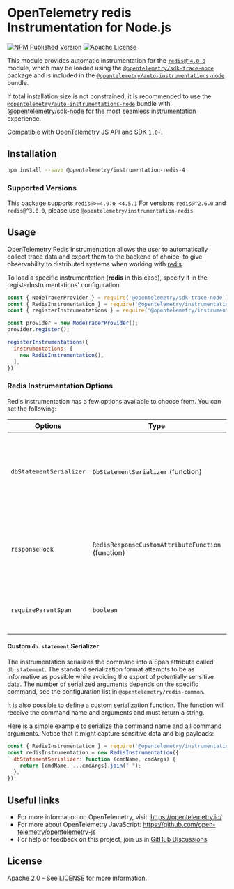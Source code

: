 # OpenTelemetry redis Instrumentation for Node.js

[![NPM Published Version][npm-img]][npm-url]
[![Apache License][license-image]][license-image]

This module provides automatic instrumentation for the [`redis@^4.0.0`](https://github.com/NodeRedis/node_redis) module, which may be loaded using the [`@opentelemetry/sdk-trace-node`](https://github.com/open-telemetry/opentelemetry-js/tree/main/packages/opentelemetry-sdk-trace-node) package and is included in the [`@opentelemetry/auto-instrumentations-node`](https://www.npmjs.com/package/@opentelemetry/auto-instrumentations-node) bundle.

If total installation size is not constrained, it is recommended to use the [`@opentelemetry/auto-instrumentations-node`](https://www.npmjs.com/package/@opentelemetry/auto-instrumentations-node) bundle with [@opentelemetry/sdk-node](`https://www.npmjs.com/package/@opentelemetry/sdk-node`) for the most seamless instrumentation experience.

Compatible with OpenTelemetry JS API and SDK `1.0+`.

## Installation

```bash
npm install --save @opentelemetry/instrumentation-redis-4
```

### Supported Versions

This package supports `redis@>=4.0.0 <4.5.1`
For versions `redis@^2.6.0` and `redis@^3.0.0`, please use `@opentelemetry/instrumentation-redis`

## Usage

OpenTelemetry Redis Instrumentation allows the user to automatically collect trace data and export them to the backend of choice, to give observability to distributed systems when working with [redis](https://www.npmjs.com/package/redis).

To load a specific instrumentation (**redis** in this case), specify it in the registerInstrumentations' configuration

```javascript
const { NodeTracerProvider } = require('@opentelemetry/sdk-trace-node');
const { RedisInstrumentation } = require('@opentelemetry/instrumentation-redis-4');
const { registerInstrumentations } = require('@opentelemetry/instrumentation');

const provider = new NodeTracerProvider();
provider.register();

registerInstrumentations({
  instrumentations: [
    new RedisInstrumentation(),
  ],
})
```

### Redis Instrumentation Options

Redis instrumentation has a few options available to choose from. You can set the following:

| Options                 | Type                                              | Description                                                                                                    |
| ----------------------- | ------------------------------------------------- | -------------------------------------------------------------------------------------------------------------- |
| `dbStatementSerializer` | `DbStatementSerializer` (function)                | Redis instrumentation will serialize the command to the `db.statement` attribute using the specified function. |
| `responseHook`          | `RedisResponseCustomAttributeFunction` (function) | Function for adding custom attributes on db response. Receives params: `span, cmdName, cmdArgs, response` |
| `requireParentSpan`     | `boolean`                                         | Require parent to create redis span, default when unset is false.                                              |

#### Custom `db.statement` Serializer

The instrumentation serializes the command into a Span attribute called `db.statement`. The standard serialization format attempts to be as informative as possible while avoiding the export of potentially sensitive data. The number of serialized arguments depends on the specific command, see the configuration
list in `@opentelemetry/redis-common`.

It is also possible to define a custom serialization function. The function
will receive the command name and arguments and must return a string.

Here is a simple example to serialize the command name and all command arguments.
Notice that it might capture sensitive data and big payloads:

```javascript
const { RedisInstrumentation } = require('@opentelemetry/instrumentation-redis');
const redisInstrumentation = new RedisInstrumentation({
  dbStatementSerializer: function (cmdName, cmdArgs) {
    return [cmdName, ...cmdArgs].join(" ");
  },
});
```

## Useful links

- For more information on OpenTelemetry, visit: <https://opentelemetry.io/>
- For more about OpenTelemetry JavaScript: <https://github.com/open-telemetry/opentelemetry-js>
- For help or feedback on this project, join us in [GitHub Discussions][discussions-url]

## License

Apache 2.0 - See [LICENSE][license-url] for more information.

[discussions-url]: https://github.com/open-telemetry/opentelemetry-js/discussions
[license-url]: https://github.com/open-telemetry/opentelemetry-js-contrib/blob/main/LICENSE
[license-image]: https://img.shields.io/badge/license-Apache_2.0-green.svg?style=flat
[npm-url]: https://www.npmjs.com/package/@opentelemetry/instrumentation-redis-4
[npm-img]: https://badge.fury.io/js/%40opentelemetry%2Finstrumentation-redis-4.svg

